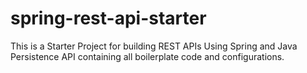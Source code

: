 # spring-rest-api-starter

This is a Starter Project for building REST APIs Using Spring and Java Persistence API containing all boilerplate code and configurations.
